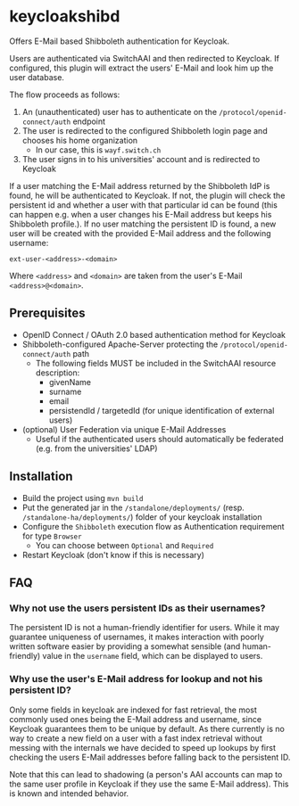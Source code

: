 # keycloakshibd

Offers E-Mail based Shibboleth authentication for Keycloak.

Users are authenticated via SwitchAAI and then redirected to Keycloak. If configured, this plugin
will extract the users' E-Mail and look him up the user database.

The flow proceeds as follows:
1. An (unauthenticated) user has to authenticate on the `/protocol/openid-connect/auth` endpoint
2. The user is redirected to the configured Shibboleth login page and chooses his home organization
    * In our case, this is `wayf.switch.ch`
3. The user signs in to his universities' account and is redirected to Keycloak

If a user matching the E-Mail address returned by the Shibboleth IdP is found, he will be
authenticated to Keycloak. If not, the plugin will check the persistent id and whether
a user with that particular id can be found (this can happen e.g. when a user changes his
E-Mail address but keeps his Shibboleth profile.). If no user matching the persistent ID is
found, a new user will be created with the provided E-Mail address and the following username:

    ext-user-<address>-<domain>
    
Where `<address>` and `<domain>` are taken from the user's E-Mail `<address>@<domain>`.

## Prerequisites

* OpenID Connect / OAuth 2.0 based authentication method for Keycloak
* Shibboleth-configured Apache-Server protecting the `/protocol/openid-connect/auth` path
    * The following fields MUST be included in the SwitchAAI resource description:
        * givenName
        * surname
        * email
        * persistendId / targetedId (for unique identification of external users)
* (optional) User Federation via unique E-Mail Addresses
    * Useful if the authenticated users should automatically be federated (e.g. from
     the universities' LDAP)
    
## Installation

* Build the project using `mvn build`
* Put the generated jar in the `/standalone/deployments/` (resp. `/standalone-ha/deployments/`)
  folder of your keycloak installation
* Configure the `Shibboleth` execution flow as Authentication requirement for type `Browser`
    * You can choose between `Optional` and `Required`
* Restart Keycloak (don't know if this is necessary)

## FAQ

### Why not use the users persistent IDs as their usernames?

The persistent ID is not a human-friendly identifier for users. While it may guarantee uniqueness
of usernames, it makes interaction with poorly written software easier by providing a somewhat
sensible (and human-friendly) value in the `username` field, which can be displayed to
users.

### Why use the user's E-Mail address for lookup and not his persistent ID?

Only some fields in keycloak are indexed for fast retrieval, the most commonly used ones being
the E-Mail address and username, since Keycloak guarantees them to be unique by default. As
there currently is no way to create a new field on a user with a fast index retrieval without
messing with the internals we have decided to speed up lookups by first checking the users
E-Mail addresses before falling back to the persistent ID.

Note that this can lead to shadowing (a person's AAI accounts can map to the same user profile
in Keycloak if they use the same E-Mail address). This is known and intended behavior.
